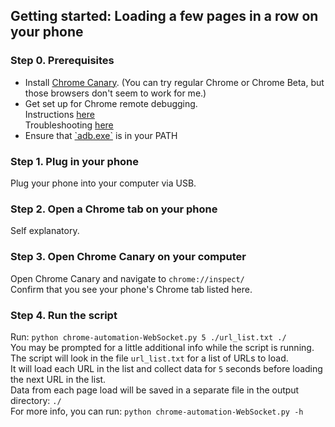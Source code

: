 ## Getting started: Loading a few pages in a row on your phone
### Step 0. Prerequisites
<ul>
  <li> Install <a href="https://www.google.com/chrome/browser/canary.html">Chrome Canary</a>.  (You can try regular Chrome or Chrome Beta, but those browsers don't seem to work for me.)</li>
  <li> Get set up for Chrome remote debugging.</br>
  Instructions <a href="https://developers.google.com/web/tools/chrome-devtools/debug/remote-debugging/remote-debugging?hl=en">here</a></br>
  Troubleshooting <a href="http://stackoverflow.com/questions/21925992/chrome-devtools-devices-does-not-detect-device-when-plugged-in">here</a></li>
  <li>Ensure that <a href="http://developer.android.com/tools/help/adb.html">`adb.exe`</a> is in your PATH</li>
</ul>

### Step 1. Plug in your phone
Plug your phone into your computer via USB.
### Step 2. Open a Chrome tab on your phone
Self explanatory.
### Step 3. Open Chrome Canary on your computer
Open Chrome Canary and navigate to `chrome://inspect/`</br>
Confirm that you see your phone's Chrome tab listed here.
### Step 4. Run the script
Run: `python chrome-automation-WebSocket.py 5 ./url_list.txt ./`</br>
You may be prompted for a little additional info while the script is running.</br>
The script will look in the file `url_list.txt` for a list of URLs to load.</br>
It will load each URL in the list and collect data for `5` seconds before loading the next URL in the list.</br>
Data from each page load will be saved in a separate file in the output directory: `./`</br>
For more info, you can run: `python chrome-automation-WebSocket.py -h`
